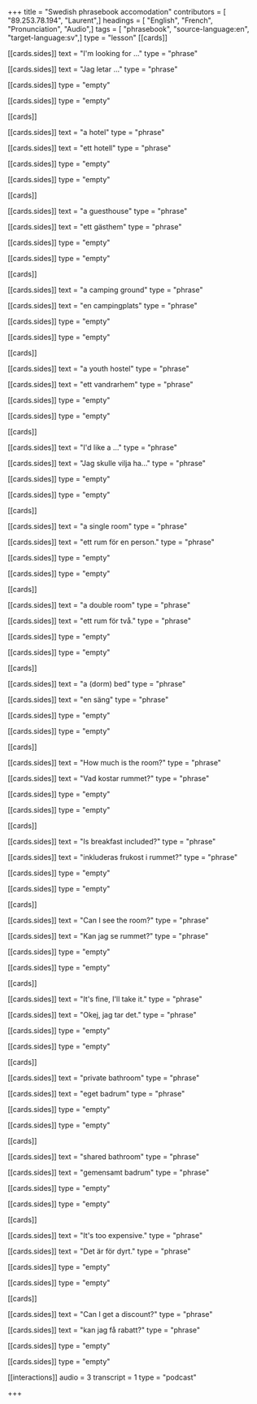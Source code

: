 +++
title = "Swedish phrasebook accomodation"
contributors = [ "89.253.78.194", "Laurent",]
headings = [ "English", "French", "Pronunciation", "Audio",]
tags = [ "phrasebook", "source-language:en", "target-language:sv",]
type = "lesson"
[[cards]]

[[cards.sides]]
text = "I'm looking for ..."
type = "phrase"

[[cards.sides]]
text = "Jag letar ..."
type = "phrase"

[[cards.sides]]
type = "empty"

[[cards.sides]]
type = "empty"

[[cards]]

[[cards.sides]]
text = "a hotel"
type = "phrase"

[[cards.sides]]
text = "ett hotell"
type = "phrase"

[[cards.sides]]
type = "empty"

[[cards.sides]]
type = "empty"

[[cards]]

[[cards.sides]]
text = "a guesthouse"
type = "phrase"

[[cards.sides]]
text = "ett gästhem"
type = "phrase"

[[cards.sides]]
type = "empty"

[[cards.sides]]
type = "empty"

[[cards]]

[[cards.sides]]
text = "a camping ground"
type = "phrase"

[[cards.sides]]
text = "en campingplats"
type = "phrase"

[[cards.sides]]
type = "empty"

[[cards.sides]]
type = "empty"

[[cards]]

[[cards.sides]]
text = "a youth hostel"
type = "phrase"

[[cards.sides]]
text = "ett vandrarhem"
type = "phrase"

[[cards.sides]]
type = "empty"

[[cards.sides]]
type = "empty"

[[cards]]

[[cards.sides]]
text = "I'd like a ..."
type = "phrase"

[[cards.sides]]
text = "Jag skulle vilja ha..."
type = "phrase"

[[cards.sides]]
type = "empty"

[[cards.sides]]
type = "empty"

[[cards]]

[[cards.sides]]
text = "a single room"
type = "phrase"

[[cards.sides]]
text = "ett rum för en person."
type = "phrase"

[[cards.sides]]
type = "empty"

[[cards.sides]]
type = "empty"

[[cards]]

[[cards.sides]]
text = "a double room"
type = "phrase"

[[cards.sides]]
text = "ett rum för två."
type = "phrase"

[[cards.sides]]
type = "empty"

[[cards.sides]]
type = "empty"

[[cards]]

[[cards.sides]]
text = "a (dorm) bed"
type = "phrase"

[[cards.sides]]
text = "en säng"
type = "phrase"

[[cards.sides]]
type = "empty"

[[cards.sides]]
type = "empty"

[[cards]]

[[cards.sides]]
text = "How much is the room?"
type = "phrase"

[[cards.sides]]
text = "Vad kostar rummet?"
type = "phrase"

[[cards.sides]]
type = "empty"

[[cards.sides]]
type = "empty"

[[cards]]

[[cards.sides]]
text = "Is breakfast included?"
type = "phrase"

[[cards.sides]]
text = "inkluderas frukost i rummet?"
type = "phrase"

[[cards.sides]]
type = "empty"

[[cards.sides]]
type = "empty"

[[cards]]

[[cards.sides]]
text = "Can I see the room?"
type = "phrase"

[[cards.sides]]
text = "Kan jag se rummet?"
type = "phrase"

[[cards.sides]]
type = "empty"

[[cards.sides]]
type = "empty"

[[cards]]

[[cards.sides]]
text = "It's fine, I'll take it."
type = "phrase"

[[cards.sides]]
text = "Okej, jag tar det."
type = "phrase"

[[cards.sides]]
type = "empty"

[[cards.sides]]
type = "empty"

[[cards]]

[[cards.sides]]
text = "private bathroom"
type = "phrase"

[[cards.sides]]
text = "eget badrum"
type = "phrase"

[[cards.sides]]
type = "empty"

[[cards.sides]]
type = "empty"

[[cards]]

[[cards.sides]]
text = "shared bathroom"
type = "phrase"

[[cards.sides]]
text = "gemensamt badrum"
type = "phrase"

[[cards.sides]]
type = "empty"

[[cards.sides]]
type = "empty"

[[cards]]

[[cards.sides]]
text = "It's too expensive."
type = "phrase"

[[cards.sides]]
text = "Det är för dyrt."
type = "phrase"

[[cards.sides]]
type = "empty"

[[cards.sides]]
type = "empty"

[[cards]]

[[cards.sides]]
text = "Can I get a discount?"
type = "phrase"

[[cards.sides]]
text = "kan jag få rabatt?"
type = "phrase"

[[cards.sides]]
type = "empty"

[[cards.sides]]
type = "empty"

[[interactions]]
audio = 3
transcript = 1
type = "podcast"

+++
